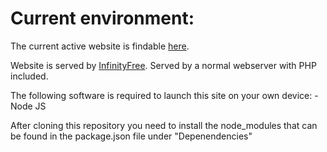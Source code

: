 # Current environment:

The current active website is findable [here](http://reserveren.epizy.com/?i=1).

Website is served by [InfinityFree](https://infinityfree.net/).
Served by a normal webserver with PHP included.

The following software is required to launch this site on your own device:
    - Node JS

After cloning this repository you need to install the node_modules that can be found in the package.json file under "Depenendencies"